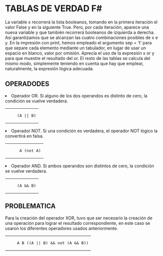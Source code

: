 # TABLAS DE VERDAD F#
La variable x recorrerá la lista booleanos, tomando en la primera iteración el valor False y en la siguiente True. 
Pero, por cada iteración, aparece una nueva variable y que también recorrerá booleanos de izquierda a derecha. 
Así garantizamos que se alcanzan las cuatro combinaciones posibles de x e y.
En la impresión con print, hemos empleado el argumento sep = ‘t’ para que separe cada elemento mediante un tabulador, 
en lugar de usar un espacio en blanco, valor por omisión. Aprecia el uso de la expresión x or y para que muestre el resultado del or.
El resto de las tablas se calcula del mismo modo, simplemente teniendo en cuenta que hay que emplear, naturalmente, 
la expresión lógica adecuada.


## OPERADODES 
<p><li>Operador OR. Si alguno de los dos operandos es distinto de cero, la condición se vuelve verdadera.
<table>
<TR><TD><pre>
    (A || B)
</pre></td></tr>
</table>

<p><li>Operador NOT. Si una condición es verdadera, el operador NOT lógico la convertirá en falsa.
<table>
<TR><TD><pre>
     A (not A)
</pre></td></tr>
</table>

<p><li> Operador AND. Si ambos operandos son distintos de cero, la condición se vuelve verdadera.
<table>
<TR><TD><pre>
    (A && B)
</pre></td></tr>
</table>


## PROBLEMATICA
Para la creación del operador XOR, tuvo que ser necesario la creación de una operación para lograr el resultado correspondiente, en este caso se usaron los diferentes operadores usados anteriormente.  
<table>
<TR><TD><pre>
    A B ((A || B) && not (A && B))
</pre></td></tr>
</table>